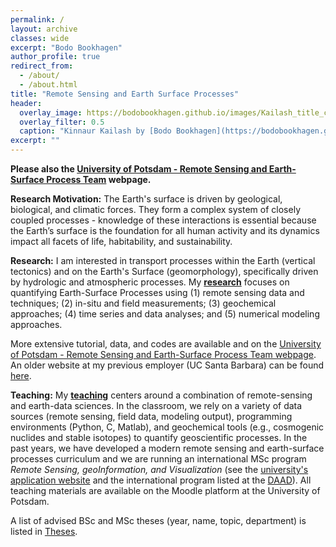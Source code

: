 ```yaml
---
permalink: /
layout: archive
classes: wide
excerpt: "Bodo Bookhagen"
author_profile: true
redirect_from:
  - /about/
  - /about.html
title: "Remote Sensing and Earth Surface Processes"
header:
  overlay_image: https://bodobookhagen.github.io/images/Kailash_title_clip.jpg
  overlay_filter: 0.5
  caption: "Kinnaur Kailash by [Bodo Bookhagen](https://bodobookhagen.github.io/)"
excerpt: ""
---
```

**Please also the [University of Potsdam - Remote Sensing and Earth-Surface Process Team](http://UP-RS-ESP.github.io/) webpage.**

**Research Motivation:** The Earth's surface is driven by geological, biological, and climatic forces. They form a complex system of closely coupled processes - knowledge of these interactions is essential because the Earth’s surface is the foundation for all human activity and its dynamics impact all facets of life, habitability, and sustainability.

**Research:** I am interested in transport processes within the Earth (vertical tectonics) and on the Earth's Surface (geomorphology), specifically driven by hydrologic and atmospheric processes. My [**research**](http://bodobookhagen.github.io/research) focuses on quantifying Earth-Surface Processes using (1) remote sensing data and techniques; (2) in-situ and field measurements; (3) geochemical approaches; (4) time series and data analyses; and (5) numerical modeling approaches.

More extensive tutorial, data, and codes are available and on the [University of Potsdam - Remote Sensing and Earth-Surface Process Team webpage](http://UP-RS-ESP.github.io/). An older website at my previous employer (UC Santa Barbara) can be found [here](http://www.geog.ucsb.edu/~bodo/).

**Teaching:** My [**teaching**](http://bodobookhagen.github.io/teaching) centers around a combination of remote-sensing and earth-data sciences. In the classroom, we rely on a variety of data sources (remote sensing, field data, modeling output), programming environments (Python, C, Matlab), and geochemical tools (e.g., cosmogenic nuclides and stable isotopes) to quantify geoscientific processes. In the past years, we have developed a modern remote sensing and earth-surface processes curriculum and we are running an international MSc program *Remote Sensing, geoInformation, and Visualization* (see the [university's application website](https://www.uni-potsdam.de/de/mnfakul/studium-und-lehre/master/remote-sensing-geoinformation-and-visualization.html) and the international program listed at the [DAAD](https://www.daad.de/deutschland/studienangebote/international-programmes/en/detail/4855/)). All teaching materials are available on the Moodle platform at the University of Potsdam.

A list of advised BSc and MSc theses (year, name, topic, department) is listed in [Theses](http://bodobookhagen.github.io/theses).
